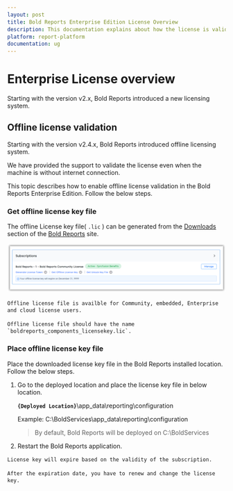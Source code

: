```yaml
---
layout: post
title: Bold Reports Enterprise Edition License Overview
description: This documentation explains about how the license is validated in Bold Reports Enterprise Application.
platform: report-platform
documentation: ug
---
```


# Enterprise License overview

Starting with the version v2.x, Bold Reports introduced a new licensing system.

## Offline license validation

Starting with the version v2.4.x, Bold Reports introduced offline licensing system.

We have provided the support to validate the license even when the machine is without internet connection.

This topic describes how to enable offline license validation in the Bold Reports Enterprise Edition. Follow the below steps.

### Get offline license key file

The offline License key file( `.lic` ) can be generated from the [Downloads](https://www.boldreports.com/account/downloads) section of
the [Bold Reports](https://www.boldreports.com/account) site.

![Offline License](/static/assets/on-premise/images/getting-started/offline-license.png)

```steps
Offline license file is availble for Community, embedded, Enterprise and cloud license users.

Offline license file should have the name `boldreports_components_licensekey.lic`.
```

### Place offline license key file

Place the downloaded license key file in the Bold Reports installed location. Follow the below steps.  

1. Go to the deployed location and place the license key file in below location.

   **`{Deployed Location}`**\app_data\reporting\configuration

   Example: C:\BoldServices\app_data\reporting\configuration

   >By default, Bold Reports will be deployed on C:\BoldServices

2. Restart the Bold Reports application.

```steps
License key will expire based on the validity of the subscription.

After the expiration date, you have to renew and change the license key.
```
